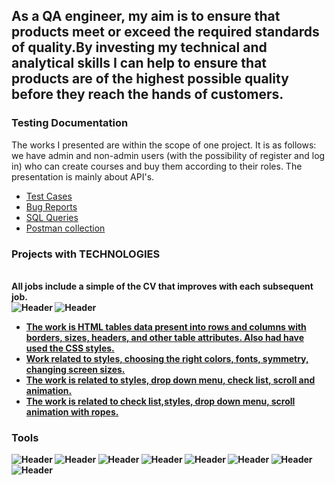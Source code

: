 
## As a QA engineer, my aim is to ensure that products meet or exceed the required standards of quality.By investing my technical and analytical skills I can help to ensure that products are of the highest possible quality before they reach the hands of customers.

### Testing Documentation
The works I presented are within the scope of one project. It is as follows:
we have admin and non-admin users (with the possibility of register and log in) who can create courses and buy them according to their roles. The presentation is mainly about API's.

- [Test Cases](https://docs.google.com/spreadsheets/d/1upUZJePtm2OuAtgttRQn0AbC70XOggitLxL9Hit6r-E/edit#gid=0)
- [Bug Reports](https://trello.com/b/0B63meFm/bug-report)
- [SQL Queries](https://docs.google.com/document/d/1zDkBccuRVOhIFpRzAOzRLFKhnFboC1qn/edit?usp=sharing&ouid=105953494420223822087&rtpof=true&sd=true)
- [Postman collection](https://github.com/Tehmine-01/Postman-Collection)



### <b> Projects with TECHNOLOGIES
  <br> All jobs include a simple of the CV that improves with each subsequent job.
  <br>
![Header](https://img.shields.io/badge/HTML-090909?style=for-the-badge&logo=html&logoColor=7ede2b)
![Header](https://img.shields.io/badge/CSS-090909?style=for-the-badge&logo=css&logoColor=7ede2b)
  
- [The work is HTML tables data present into rows and columns with borders,
  sizes, headers, and other table attributes.  Also had have used  the CSS styles.](https://tehmine-01.github.io/CV_1/)
- [Work related to styles, choosing the right colors, fonts, symmetry, changing screen sizes․](https://tehmine-01.github.io/CV_2/)
- [The work is related to styles, drop down menu, check list, scroll and animation.](https://tehmine-01.github.io/CV-cup/)
- [The work is related to check list,styles, drop down menu, scroll animation with ropes.](https://tehmine-01.github.io/CV-rope/)


### Tools
![Header](https://img.shields.io/badge/Postman-090909?style=for-the-badge&logo=postman&logoColor=f76935)
![Header](https://img.shields.io/badge/Swagger-090909?style=for-the-badge&logo=swagger&logoColor=7ede2b)
![Header](https://img.shields.io/badge/Jenkins-090909?style=for-the-badge&logo=jenkins&logoColor=f7f7f7)
![Header](https://img.shields.io/badge/Github-090909?style=for-the-badge&logo=github&logoColor=8cc4d7)
![Header](https://img.shields.io/badge/Figma-090909?style=for-the-badge&logo=figma&logoColor=7d5fa6)
![Header](https://img.shields.io/badge/JMeter-090909?style=for-the-badge&logo=jmeter&logoColor=7ede2b)
![Header](https://img.shields.io/badge/Microsoft%20Visual%20Studio-090909?style=for-the-badge&logo=microsoftvisualstudio&logoColor=7ede2b)
![Header](https://img.shields.io/badge/Burp%20Suit-090909?style=for-the-badge&logo=burpsuite&logoColor=7ede2b)
